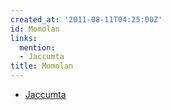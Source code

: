```yaml
---
created_at: '2011-08-11T04:25:00Z'
id: Momolan
links:
  mention:
  - Jaccumta
title: Momolan
---
```


-   [Jaccumta]

  [Jaccumta]: Jaccumta